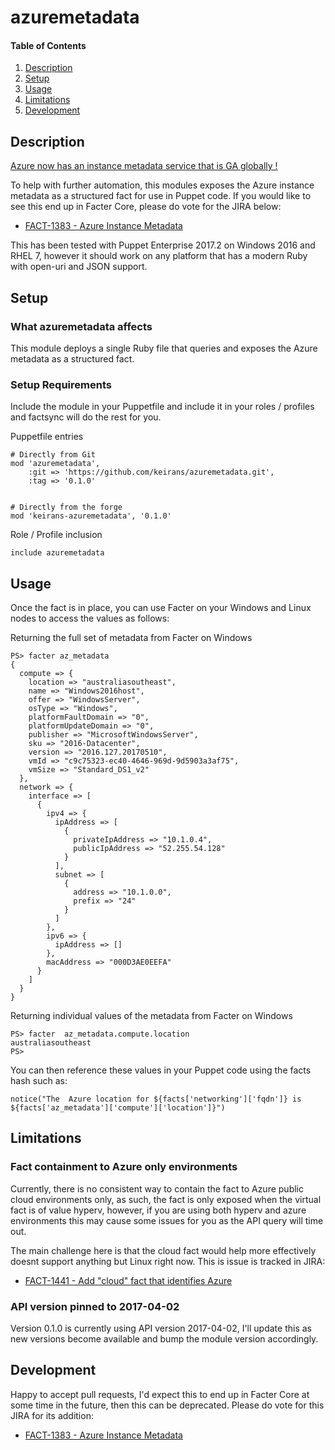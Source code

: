 # azuremetadata

#### Table of Contents

1. [Description](#description)
2. [Setup](#setup)
3. [Usage](#usage)
4. [Limitations](#limitations)
5. [Development](#development)

## Description

[Azure now has an instance metadata service that is GA globally !](https://docs.microsoft.com/en-us/azure/virtual-machines/virtual-machines-instancemetadataservice-overview)

To help with further automation, this modules exposes the Azure instance metadata as a structured fact for use in Puppet code.
If you would like to see this end up in Facter Core, please do vote for the JIRA below:
* [FACT-1383 - Azure Instance Metadata ](https://tickets.puppetlabs.com/browse/FACT-1383)

This has been tested with Puppet Enterprise 2017.2 on Windows 2016 and RHEL 7, however it should work on any platform that has a modern Ruby with open-uri and JSON support.

## Setup

### What azuremetadata affects 
This module deploys a single Ruby file that queries and exposes the Azure metadata as a structured fact.

### Setup Requirements

Include the module in your Puppetfile and include it in your roles / profiles and  factsync will do the rest for you.

Puppetfile entries


    # Directly from Git
    mod 'azuremetadata',
        :git => 'https://github.com/keirans/azuremetadata.git',
        :tag => '0.1.0'

    
    # Directly from the forge
    mod 'keirans-azuremetadata', '0.1.0'


Role / Profile inclusion



    include azuremetadata
    


## Usage

Once the fact is in place, you can use Facter on your Windows and Linux nodes to access the values as follows:


Returning the full set of metadata from Facter on Windows

    PS> facter az_metadata
    {
      compute => {
        location => "australiasoutheast",
        name => "Windows2016host",
        offer => "WindowsServer",
        osType => "Windows",
        platformFaultDomain => "0",
        platformUpdateDomain => "0",
        publisher => "MicrosoftWindowsServer",
        sku => "2016-Datacenter",
        version => "2016.127.20170510",
        vmId => "c9c75323-ec40-4646-969d-9d5903a3af75",
        vmSize => "Standard_DS1_v2"
      },
      network => {
        interface => [
          {
            ipv4 => {
              ipAddress => [
                {
                  privateIpAddress => "10.1.0.4",
                  publicIpAddress => "52.255.54.128"
                }
              ],
              subnet => [
                {
                  address => "10.1.0.0",
                  prefix => "24"
                }
              ]
            },
            ipv6 => {
              ipAddress => []
            },
            macAddress => "000D3AE0EEFA"
          }
        ]
      }
    }

Returning individual values of the metadata from Facter on Windows


    PS> facter  az_metadata.compute.location
    australiasoutheast
    PS>
    
You can then reference these values in your Puppet code using the facts hash such as:

    notice("The  Azure location for ${facts['networking']['fqdn']} is ${facts['az_metadata']['compute']['location']}")


## Limitations

### Fact containment to Azure only environments
Currently, there is no consistent way to contain the fact to Azure public cloud environments only, as such, the fact is only exposed when the virtual fact is of value  hyperv, however, if you are using both hyperv and azure environments this may cause some issues for you as the API query will time out.

The main challenge here is that the cloud fact would help more effectively doesnt support anything but Linux right now. 
This is issue is tracked in JIRA: 
* [FACT-1441 - Add "cloud" fact that identifies Azure](https://tickets.puppetlabs.com/browse/FACT-1441)

### API version pinned to 2017-04-02
Version 0.1.0 is currently using API version 2017-04-02, I'll update this as new versions become available and bump the module version accordingly.

## Development
Happy to accept pull requests, I'd expect this to end up in Facter Core at some time in the future, then this can be deprecated.
Please do vote for this JIRA for its addition: 
* [FACT-1383 - Azure Instance Metadata ](https://tickets.puppetlabs.com/browse/FACT-1383)


